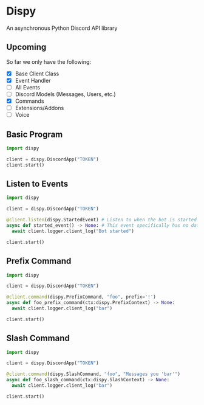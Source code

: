 # Dispy
An asynchronous Python Discord API library

## Upcoming
So far we only have the following:
- [x] Base Client Class
- [x] Event Handler
- [ ] All Events
- [ ] Discord Models (Messages, Users, etc.)
- [x] Commands
- [ ] Extensions/Addons
- [ ] Voice

## Basic Program
```python
import dispy

client = dispy.DiscordApp("TOKEN")
client.start()
```

## Listen to Events
```python
import dispy

client = dispy.DiscordApp("TOKEN")

@client.listen(dispy.StartedEvent) # Listen to when the bot is started
async def started_event() -> None: # This event specifically has no data, so no parameters should be present
  await client.logger.client_log("Bot started")

client.start()
```

## Prefix Command
```python
import dispy

client = dispy.DiscordApp("TOKEN")

@client.command(dispy.PrefixCommand, "foo", prefix='!')
async def foo_prefix_command(ctx:dispy.PrefixContext) -> None:
  await client.logger.client_log("bar")

client.start()
```

## Slash Command
```python
import dispy

client = dispy.DiscordApp("TOKEN")

@client.command(dispy.SlashCommand, "foo", "Messages you 'bar'")
async def foo_slash_command(ctx:dispy.SlashContext) -> None:
  await client.logger.client_log("bar")

client.start()
```
